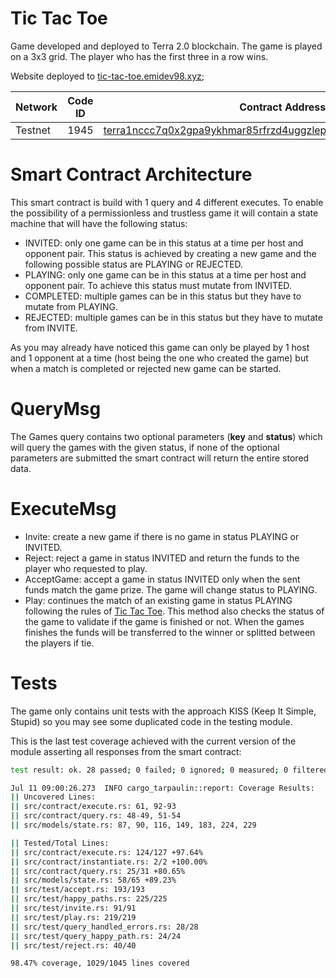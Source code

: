 # Tic Tac Toe

Game developed and deployed to Terra 2.0 blockchain. The game is played on a 3x3 grid. The player who has the first three in a row wins.

Website deployed to [tic-tac-toe.emidev98.xyz](http://tic-tac-toe.emidev98.xyz/);

| Network     | Code ID     | Contract Address |
| ----------- | ----------- | ------------------------------------------------------------------------------------------------------------------------------------------------------------------------------- |
| Testnet     |   1945      | [terra1nccc7q0x2gpa9ykhmar85rfrzd4uggzlepepw20ktt2ltp4eguuqmyxfc9](https://finder.terra.money/testnet/address/terra1nccc7q0x2gpa9ykhmar85rfrzd4uggzlepepw20ktt2ltp4eguuqmyxfc9) |

# Smart Contract Architecture

This smart contract is build with 1 query and 4 different executes. To enable the possibility of a permissionless and trustless game it will contain a state machine that will have the following status:

- INVITED: only one game can be in this status at a time per host and opponent pair. This status is achieved by creating a new game and the following possible status are PLAYING or REJECTED.
- PLAYING: only one game can be in this status at a time per host and opponent pair. To achieve this status must mutate from INVITED.
- COMPLETED: multiple games can be in this status but they have to mutate from PLAYING.
- REJECTED: multiple games can be in this status but they have to mutate from INVITE. 

As you may already have noticed this game can only be played by 1 host and 1 opponent at a time (host being the one who created the game) but when a match is completed or rejected new game can be started.

# QueryMsg

The Games query contains two optional parameters (**key** and **status**) which will query the games with the given status, if none of the optional parameters are submitted the smart contract will return the entire stored data.


# ExecuteMsg

- Invite: create a new game if there is no game in status PLAYING or INVITED. 
- Reject: reject a game in status INVITED and return the funds to the player who requested to play.
- AcceptGame: accept a game in status INVITED only when the sent funds match the game prize. The game will change status to PLAYING.
- Play: continues the match of an existing game in status PLAYING following the rules of [Tic Tac Toe](https://en.wikipedia.org/wiki/Tic-tac-toe). This method also checks the status of the game to validate if the game is finished or not. When the games finishes the funds will be transferred to the winner or splitted between the players if tie.

# Tests

The game only contains unit tests with the approach KISS (Keep It Simple, Stupid) so you may see some duplicated code in the testing module. 

This is the last test coverage achieved with the current version of the module asserting all responses from the smart contract:

```bash
test result: ok. 28 passed; 0 failed; 0 ignored; 0 measured; 0 filtered out; finished in 0.05s

Jul 11 09:00:26.273  INFO cargo_tarpaulin::report: Coverage Results:
|| Uncovered Lines:
|| src/contract/execute.rs: 61, 92-93
|| src/contract/query.rs: 48-49, 51-54
|| src/models/state.rs: 87, 90, 116, 149, 183, 224, 229

|| Tested/Total Lines:
|| src/contract/execute.rs: 124/127 +97.64%
|| src/contract/instantiate.rs: 2/2 +100.00%
|| src/contract/query.rs: 25/31 +80.65%
|| src/models/state.rs: 58/65 +89.23%
|| src/test/accept.rs: 193/193
|| src/test/happy_paths.rs: 225/225
|| src/test/invite.rs: 91/91
|| src/test/play.rs: 219/219
|| src/test/query_handled_errors.rs: 28/28
|| src/test/query_happy_path.rs: 24/24
|| src/test/reject.rs: 40/40

98.47% coverage, 1029/1045 lines covered
```

